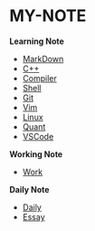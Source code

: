 # MY-NOTE

**Learning Note**

* [MarkDown](code/markdown/)
* [C++](code/cpp/)
* [Compiler](compiler/)
* [Shell](linux/shell/)
* [Git](code/git/)
* [Vim](linux/vim/)
* [Linux](linux/)
* [Quant](quant/)
* [VSCode](vscode/)

**Working Note**

* [Work](work/)

**Daily Note**

* [Daily](daily/)
* [Essay](essay/)
